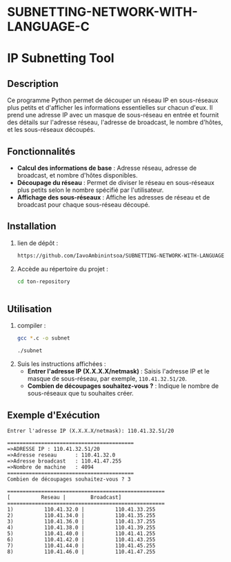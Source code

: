 # SUBNETTING-NETWORK-WITH-LANGUAGE-C
# IP Subnetting Tool

## Description

Ce programme Python permet de découper un réseau IP en sous-réseaux plus petits et d'afficher les informations essentielles sur chacun d'eux. Il prend une adresse IP avec un masque de sous-réseau en entrée et fournit des détails sur l'adresse réseau, l'adresse de broadcast, le nombre d'hôtes, et les sous-réseaux découpés.

## Fonctionnalités

- **Calcul des informations de base** : Adresse réseau, adresse de broadcast, et nombre d'hôtes disponibles.
- **Découpage du réseau** : Permet de diviser le réseau en sous-réseaux plus petits selon le nombre spécifié par l'utilisateur.
- **Affichage des sous-réseaux** : Affiche les adresses de réseau et de broadcast pour chaque sous-réseau découpé.

## Installation

1. lien de dépôt :
    ```bash
    https://github.com/IavoAmbinintsoa/SUBNETTING-NETWORK-WITH-LANGUAGE-C/edit/main/README.md
    ```
2. Accède au répertoire du projet :
    ```bash
    cd ton-repository
    ```
    ```

## Utilisation

1. compiler :
    ```bash
    gcc *.c -o subnet
    ```
    ```bash
    ./subnet
2. Suis les instructions affichées :
    - **Entrer l'adresse IP (X.X.X.X/netmask)** : Saisis l'adresse IP et le masque de sous-réseau, par exemple, `110.41.32.51/20`.
    - **Combien de découpages souhaitez-vous ?** : Indique le nombre de sous-réseaux que tu souhaites créer.

## Exemple d'Exécution

```text
Entrer l'adresse IP (X.X.X.X/netmask): 110.41.32.51/20

=========================================
=>ADRESSE IP : 110.41.32.51/20
=>Adresse reseau      : 110.41.32.0
=>Adresse broadcast   : 110.41.47.255
=>Nombre de machine   : 4094
=========================================
Combien de découpages souhaitez-vous ? 3

===================================================
[          Reseau |        Broadcast]
===================================================
1)          110.41.32.0 |          110.41.33.255
2)          110.41.34.0 |          110.41.35.255
3)          110.41.36.0 |          110.41.37.255
4)          110.41.38.0 |          110.41.39.255
5)          110.41.40.0 |          110.41.41.255
6)          110.41.42.0 |          110.41.43.255
7)          110.41.44.0 |          110.41.45.255
8)          110.41.46.0 |          110.41.47.255

